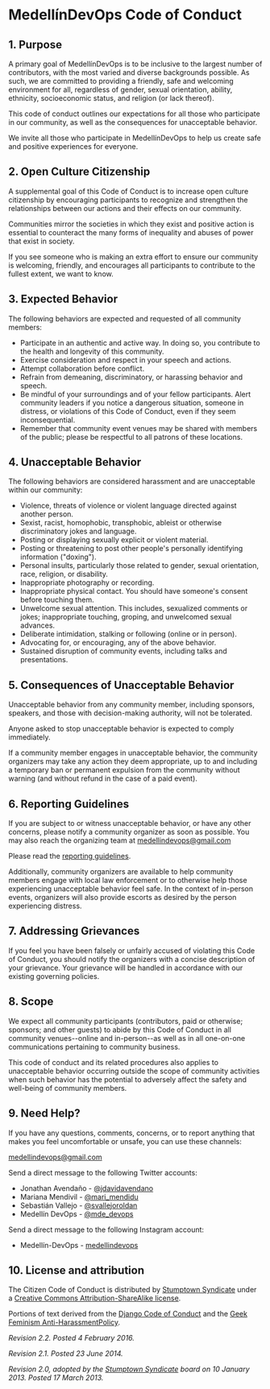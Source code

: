 # MedellínDevOps Code of Conduct

## 1. Purpose

A primary goal of MedellínDevOps is to be inclusive to the largest number of contributors, with
the most varied and diverse backgrounds possible. As such, we are committed to providing a friendly,
safe and welcoming environment for all, regardless of gender, sexual orientation, ability,
ethnicity, socioeconomic status, and religion (or lack thereof).

This code of conduct outlines our expectations for all those who participate in our community, as
well as the consequences for unacceptable behavior.

We invite all those who participate in MedellínDevOps to help us create safe and positive
experiences for everyone.

## 2. Open Culture Citizenship

A supplemental goal of this Code of Conduct is to increase open culture citizenship by encouraging
participants to recognize and strengthen the relationships between our actions and their effects on
our community.

Communities mirror the societies in which they exist and positive action is essential to counteract
the many forms of inequality and abuses of power that exist in society.

If you see someone who is making an extra effort to ensure our community is welcoming, friendly, and
encourages all participants to contribute to the fullest extent, we want to know.

## 3. Expected Behavior

The following behaviors are expected and requested of all community members:

  * Participate in an authentic and active way. In doing so, you contribute to the health and
    longevity of this community.
  * Exercise consideration and respect in your speech and actions.
  * Attempt collaboration before conflict.
  * Refrain from demeaning, discriminatory, or harassing behavior and speech.
  * Be mindful of your surroundings and of your fellow participants. Alert community leaders if you
    notice a dangerous situation, someone in distress, or violations of this Code of Conduct, even
    if they seem inconsequential.
  * Remember that community event venues may be shared with members of the public; please be
    respectful to all patrons of these locations.

## 4. Unacceptable Behavior

The following behaviors are considered harassment and are unacceptable within our community:

  * Violence, threats of violence or violent language directed against another person.
  * Sexist, racist, homophobic, transphobic, ableist or otherwise discriminatory jokes and language.
  * Posting or displaying sexually explicit or violent material.
  * Posting or threatening to post other people's personally identifying information ("doxing").
  * Personal insults, particularly those related to gender, sexual orientation, race, religion, or
    disability.
  * Inappropriate photography or recording.
  * Inappropriate physical contact. You should have someone's consent before touching them.
  * Unwelcome sexual attention. This includes, sexualized comments or jokes; inappropriate touching,
    groping, and unwelcomed sexual advances.
  * Deliberate intimidation, stalking or following (online or in person).
  * Advocating for, or encouraging, any of the above behavior.
  * Sustained disruption of community events, including talks and presentations.

## 5. Consequences of Unacceptable Behavior

Unacceptable behavior from any community member, including sponsors, speakers, and those with
decision-making authority, will not be tolerated.

Anyone asked to stop unacceptable behavior is expected to comply immediately.

If a community member engages in unacceptable behavior, the community organizers may take any action
they deem appropriate, up to and including a temporary ban or permanent expulsion from the community
without warning (and without refund in the case of a paid event).

## 6. Reporting Guidelines

If you are subject to or witness unacceptable behavior, or have any other concerns, please notify a
community organizer as soon as possible. You may also reach the organizing team at
[medellindevops@gmail.com](mailto://medellindevops@gmail.com)

Please read the
[reporting guidelines](https://github.com/medellindevops/code-of-conduct/blob/master/reporting-template.md).

Additionally, community organizers are available to help community members engage with local law
enforcement or to otherwise help those experiencing unacceptable behavior feel safe. In the context
of in-person events, organizers will also provide escorts as desired by the person experiencing
distress.

## 7. Addressing Grievances

If you feel you have been falsely or unfairly accused of violating this Code of Conduct, you should
notify the organizers with a concise description of your grievance. Your grievance will be handled
in accordance with our existing governing policies.

## 8. Scope

We expect all community participants (contributors, paid or otherwise; sponsors; and other guests)
to abide by this Code of Conduct in all community venues--online and in-person--as well as in all
one-on-one communications pertaining to community business.

This code of conduct and its related procedures also applies to unacceptable behavior occurring
outside the scope of community activities when such behavior has the potential to adversely affect
the safety and well-being of community members.

## 9. Need Help?

If you have any questions, comments, concerns, or to report anything that makes you feel
uncomfortable or unsafe, you can use these channels:

[medellindevops@gmail.com](mailto:medellindevops@gmail.com)

Send a direct message to the following Twitter accounts:
* Jonathan Avendaño - [@jdavidavendano](https://twitter.com/jdavidavendano)
* Mariana Mendivil - [@mari_mendidu](https://twitter.com/mari_mendidu)
* Sebastián Vallejo - [@svallejoroldan](https://twitter.com/svallejoroldan)
* Medellín DevOps - [@mde_devops](https://twitter.com/mde_devops)

Send a direct message to the following Instagram account:
* Medellín-DevOps - [medellindevops](https://www.instagram.com/medellindevops)

## 10. License and attribution

The Citizen Code of Conduct is distributed by [Stumptown Syndicate](http://stumptownsyndicate.org)
under a [Creative Commons Attribution-ShareAlike license](http://creativecommons.org/licenses/by-sa/3.0/).

Portions of text derived from the [Django Code of Conduct](https://www.djangoproject.com/conduct/)
and the [Geek Feminism Anti-HarassmentPolicy](http://geekfeminism.wikia.com/wiki/Conference_anti-harassment/Policy).

_Revision 2.2. Posted 4 February 2016._

_Revision 2.1. Posted 23 June 2014._

_Revision 2.0, adopted by the [Stumptown Syndicate](http://stumptownsyndicate.org) board on 10
January 2013. Posted 17 March 2013._
